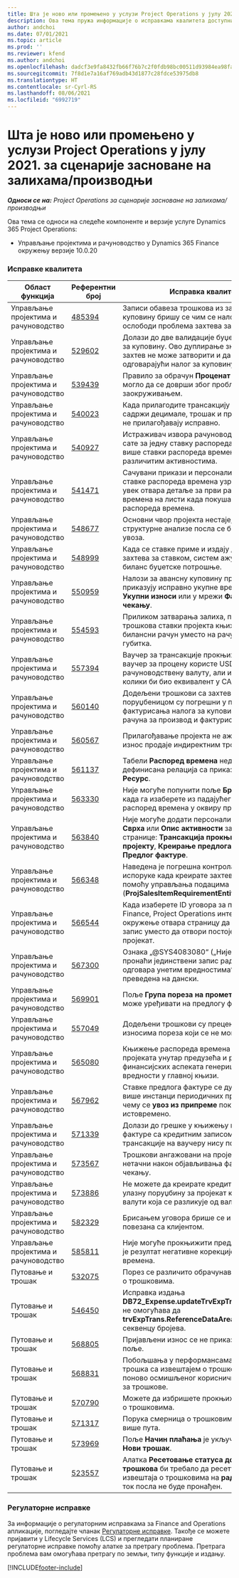 ```yaml
---
title: Шта је ново или промењено у услузи Project Operations у јулу 2021. за сценарије засноване на залихама/производњи
description: Ова тема пружа информације о исправкама квалитета доступним у издању за јул 2021. услуге Project Operations за сценарије засноване на залихама/производњи.
author: andchoi
ms.date: 07/01/2021
ms.topic: article
ms.prod: ''
ms.reviewer: kfend
ms.author: andchoi
ms.openlocfilehash: dadcf3e9fa8432fb66f76b7c2f0fdb98bc00511d93984ea98fa30b4fc03fa426
ms.sourcegitcommit: 7f8d1e7a16af769adb43d1877c28fdce53975db8
ms.translationtype: HT
ms.contentlocale: sr-Cyrl-RS
ms.lasthandoff: 08/06/2021
ms.locfileid: "6992719"
---
```

# <a name="whats-new-or-changed-in-project-operations-july-2021-for-stockedproduction-based-scenarios"></a>Шта је ново или промењено у услузи Project Operations у јулу 2021. за сценарије засноване на залихама/производњи

_**Односи се на:** Project Operations за сценарије засноване на залихама/производњи_

Ова тема се односи на следеће компоненте и верзије услуге Dynamics 365 Project Operations:

- Управљање пројектима и рачуноводство у Dynamics 365 Finance окружењу верзије 10.0.20
 
### <a name="quality-updates"></a>Исправке квалитета
                                                                                                                                                                                  
| Област функција                      | Референтни број| Исправка квалитета                                                                                                                                                                          |
|-----------------------------------|--------|---------------------------------------------------------------------------------------------------------------------------------------------------------------------------------|
| Управљање пројектима и рачуноводство | [485394](https://fix.lcs.dynamics.com/Issue/Details/?bugId=485394) | Записи обавеза трошкова из захтева за куповину бришу се чим се налог за куповину ослободи проблема захтева за куповину.                                                                           |
| Управљање пројектима и рачуноводство | [529602](https://fix.lcs.dynamics.com/Issue/Details/?bugId=529602) | Долази до две валидације буџета при захтеву за куповину. Ово дуплирање значи да се захтев не може затворити и да се не креира одговарајући налог за куповину.                                                                                                                        |
| Управљање пројектима и рачуноводство | [539439](https://fix.lcs.dynamics.com/Issue/Details/?bugId=539439) | Правило за обрачун **Проценат за обрачун** није могло да се доврши због проблема са заокруживањем.                                                                              |
| Управљање пројектима и рачуноводство | [540023](https://fix.lcs.dynamics.com/Issue/Details/?bugId=540023) | Када прилагодите трансакцију и проценат садржи децимале, трошак и продајна цена се не прилагођавају исправно.                                      |
| Управљање пројектима и рачуноводство | [540927](https://fix.lcs.dynamics.com/Issue/Details/?bugId=540927) | Истраживач извора рачуноводства приказује сате за једну ставку распореда времена за више ставки распореда времена са различитим активностима.                                      |
| Управљање пројектима и рачуноводство | [541471](https://fix.lcs.dynamics.com/Issue/Details/?bugId=541471) | Сачувани прикази и персонализација детаља ставке распореда времена узрокују да систем увек отвара детаље за први распореда времена на листи када покушава да отвори распореда времена.  |
| Управљање пројектима и рачуноводство | [548677](https://fix.lcs.dynamics.com/Issue/Details/?bugId=548677) | Основни чвор пројекта нестаје, а записи структурне анализе посла се бришу након увоза.                                                                                             |
| Управљање пројектима и рачуноводство | [548999](https://fix.lcs.dynamics.com/Issue/Details/?bugId=548999) | Када се ставке приме и издају делимично из захтева за ставком, систем ажурира погрешан биланс буџетске потрошње. |
| Управљање пројектима и рачуноводство | [550959](https://fix.lcs.dynamics.com/Issue/Details/?bugId=550959) | Налози за авансну куповину пројекта не приказују исправно укупне вредности у окну **Укупни износи** или у мрежи **Фактура на чекању**.                                                                  |
| Управљање пројектима и рачуноводство | [554593](https://fix.lcs.dynamics.com/Issue/Details/?bugId=554593) | Приликом затварања залиха, прилагођавања трошкова ставки пројекта књиже се на билансни рачун уместо на рачун добити и губитка.                                                            |
| Управљање пројектима и рачуноводство | [557394](https://fix.lcs.dynamics.com/Issue/Details/?bugId=557394) | Ваучер за трансакције прокњижен у пројекту и ваучер за процену користе USD као рачуноводствену валуту, али износ показује колики би био еквивалент у CAD.              |
| Управљање пројектима и рачуноводство | [560140](https://fix.lcs.dynamics.com/Issue/Details/?bugId=560140) | Додељени трошкови са захтевом за ставком и поруџбеницом су погрешни у процесу фактурисања налога за куповину са делом рачуна за производ и фактурисањем дела.       |
| Управљање пројектима и рачуноводство | [560567](https://fix.lcs.dynamics.com/Issue/Details/?bugId=560567) | Прилагођавање пројекта не ажурира исправно износ продаје индиректним трошковима.                                                                                    |
| Управљање пројектима и рачуноводство | [561137](https://fix.lcs.dynamics.com/Issue/Details/?bugId=561137) | Табели **Распоред времена** недостаје дефинисана релација са приказом **Радник/Ресурс**.                                                                                   |
| Управљање пројектима и рачуноводство | [563330](https://fix.lcs.dynamics.com/Issue/Details/?bugId=563330) | Није могуће попунити поље **Број активности** када га изаберете из падајућег менија за распоред времена у оквиру предузећа.                                                                 |
| Управљање пројектима и рачуноводство | [563840](https://fix.lcs.dynamics.com/Issue/Details/?bugId=563840) | Није могуће додати персонализовано поље **Сврха** или **Опис активности** за следеће странице: **Трансакција прокњижена у пројекту**, **Креирање предлога фактуре** или **Предлог фактуре**.  |
| Управљање пројектима и рачуноводство | [566348](https://fix.lcs.dynamics.com/Issue/Details/?bugId=566348) | Наведена је погрешна контрола датума испоруке када креирате захтеве за ставком помоћу управљања подацима (**ProjSalesItemRequirementEntity**).                                              |
| Управљање пројектима и рачуноводство | [566544](https://fix.lcs.dynamics.com/Issue/Details/?bugId=566544) | Када изаберете ID уговора за пројекат у услузи Finance, Project Operations интегрисано окружење отвара страницу да креира нови запис уместо да отвори постојећи уговор за пројекат.                                                                                                                 |
| Управљање пројектима и рачуноводство | [567300](https://fix.lcs.dynamics.com/Issue/Details/?bugId=567300) |  Ознака „@SYS4083080“ („Није могуће пронаћи јединствени запис радника који одговара унетим вредностима“) није преведена на дански.                                |
| Управљање пројектима и рачуноводство | [569901](https://fix.lcs.dynamics.com/Issue/Details/?bugId=569901) | Поље **Група пореза на промет ставки** се не може уређивати на предлогу фактуре.                                                                               |
| Управљање пројектима и рачуноводство | [557049](https://fix.lcs.dynamics.com/Issue/Details/?bugId=557049) | Додељени трошкови су прецењени са износима пореза који се не могу одбити.                                                                                                    |
| Управљање пројектима и рачуноводство | [565080](https://fix.lcs.dynamics.com/Issue/Details/?bugId=565080) | Књижење распореда времена са више пројеката унутар предузећа и различитих финансијских аспеката генерише неочекиване вредности у главној књизи.                             |
| Управљање пројектима и рачуноводство | [567962](https://fix.lcs.dynamics.com/Issue/Details/?bugId=567962) | Ставке предлога фактуре се дуплирају због више инстанци периодичних процеса, при чему се **увоз из припреме** покреће истовремено.                                      |
| Управљање пројектима и рачуноводство | [571339](https://fix.lcs.dynamics.com/Issue/Details/?bugId=571339) | Долази до грешке у књижењу предлога фактуре са кредитним записом, тако да трансакције на ваучеру нису поравнате.    |
| Управљање пројектима и рачуноводство | [573567](https://fix.lcs.dynamics.com/Issue/Details/?bugId=573567) | Трошкови ангажовани на пројекту постају нетачни након објављивања фактура на чекању.                                                                             |
| Управљање пројектима и рачуноводство | [573886](https://fix.lcs.dynamics.com/Issue/Details/?bugId=573886) | Не можете да креирате кредитни запис за улазну поруџбину за пројекат када је порез у валути која се разликује од валуте предузећа.                                      |
| Управљање пројектима и рачуноводство | [582329](https://fix.lcs.dynamics.com/Issue/Details/?bugId=582329) | Брисањем уговора брише се и адреса повезана са клијентом.                                                                                     |
| Управљање пројектима и рачуноводство | [585811](https://fix.lcs.dynamics.com/Issue/Details/?bugId=585811) | Није могуће прокњижити предлог фактуре који је резултат негативне корекције трансакције времена.                                                                    |
| Путовање и трошак                  | [532075](https://fix.lcs.dynamics.com/Issue/Details/?bugId=532075) | Порез се различито обрачунава у извештајима о трошковима.                                                                                                                  |
| Путовање и трошак                  | [546450](https://fix.lcs.dynamics.com/Issue/Details/?bugId=546450) | Исправка издања **DB72_Expense.updateTrvExpTransProjTransId()** не омогућава да **trvExpTrans.ReferenceDataAreaId** креира нову секвенцу бројева.                    |
| Путовање и трошак                  | [568805](https://fix.lcs.dynamics.com/Issue/Details/?bugId=568805) | Пријављени износ се не приказује уз обавезно поље.                                                                                                             |
| Путовање и трошак                  | [568831](https://fix.lcs.dynamics.com/Issue/Details/?bugId=568831) | Побољшања у перформансама повезивања трошка са извештајем о трошковима помоћу поново осмишљеног корисничког интерфејса за трошкове.                                                            |
| Путовање и трошак                  | [570790](https://fix.lcs.dynamics.com/Issue/Details/?bugId=570790) | Можете да избришете прокњижене извештаје о трошковима.                                                                                           |
| Путовање и трошак                  | [571317](https://fix.lcs.dynamics.com/Issue/Details/?bugId=571317) | Порука смерница о трошковима се приказује више пута.                                                                                                       |
| Путовање и трошак                  | [573969](https://fix.lcs.dynamics.com/Issue/Details/?bugId=573969) | Поље **Начин плаћања** је укључено у окно **Нови трошак**.                                                                                                      |
| Путовање и трошак                  | [523557](https://fix.lcs.dynamics.com/Issue/Details/?bugId=523557) | Алатка **Ресетовање статуса документа трошкова** би требало да ресетује статус извештаја о трошковима на **радну верзију** ако ток посла не буде пронађен. 

### <a name="regulatory-updates"></a>Регулаторне исправке
За информације о регулаторним исправкама за Finance and Operations апликације, погледајте чланак [Регулаторне исправке](/dynamics365/finance/localizations/regulatory-updates). Такође се можете пријавити у Lifecycle Services (LCS) и прегледати планиране регулаторне исправке помоћу алатке за претрагу проблема. Претрага проблема вам омогућава претрагу по земљи, типу функције и издању.


[!INCLUDE[footer-include](../../includes/footer-banner.md)]
